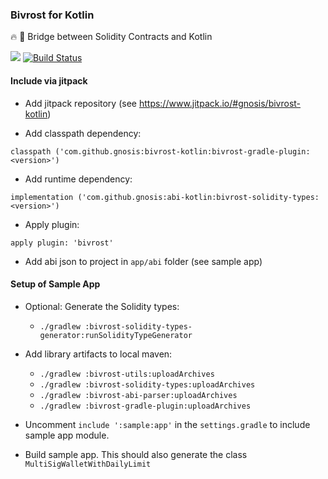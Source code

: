 ### Bivrost for Kotlin

🔥 🌈 Bridge between Solidity Contracts and Kotlin

[![](https://jitpack.io/v/gnosis/bivrost-kotlin.svg)](https://jitpack.io/#gnosis/bivrost-kotlin)
[![Build Status](https://travis-ci.org/gnosis/bivrost-kotlin.svg?branch=master)](https://travis-ci.org/gnosis/bivrost-kotlin)

#### Include via jitpack

* Add jitpack repository (see https://www.jitpack.io/#gnosis/bivrost-kotlin)

* Add classpath dependency:
```
classpath ('com.github.gnosis:bivrost-kotlin:bivrost-gradle-plugin:<version>')
```

* Add runtime dependency:
```
implementation ('com.github.gnosis:abi-kotlin:bivrost-solidity-types:<version>')
```

* Apply plugin:
```
apply plugin: 'bivrost'
```

* Add abi json to project in `app/abi` folder (see sample app)



#### Setup of Sample App
* Optional: Generate the Solidity types:
  - `./gradlew :bivrost-solidity-types-generator:runSolidityTypeGenerator`
* Add library artifacts to local maven:
  - `./gradlew :bivrost-utils:uploadArchives`
  - `./gradlew :bivrost-solidity-types:uploadArchives`
  - `./gradlew :bivrost-abi-parser:uploadArchives`
  - `./gradlew :bivrost-gradle-plugin:uploadArchives`
  
* Uncomment `include ':sample:app'` in the `settings.gradle` to include sample app module.

* Build sample app. This should also generate the class `MultiSigWalletWithDailyLimit`
